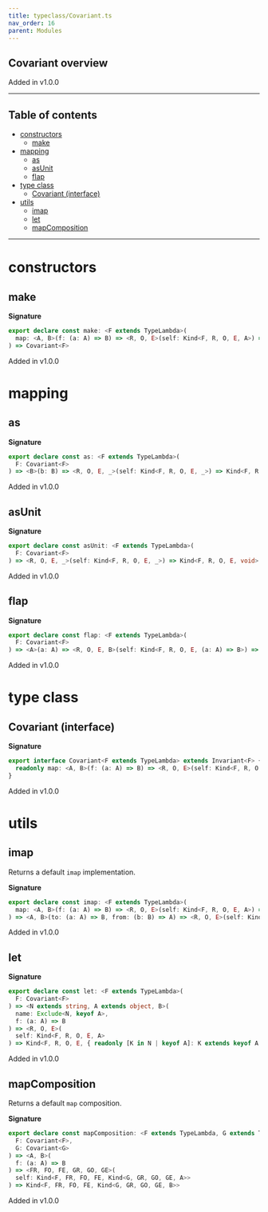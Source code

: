 ```yaml
---
title: typeclass/Covariant.ts
nav_order: 16
parent: Modules
---
```


## Covariant overview

Added in v1.0.0

---

<h2 class="text-delta">Table of contents</h2>

- [constructors](#constructors)
  - [make](#make)
- [mapping](#mapping)
  - [as](#as)
  - [asUnit](#asunit)
  - [flap](#flap)
- [type class](#type-class)
  - [Covariant (interface)](#covariant-interface)
- [utils](#utils)
  - [imap](#imap)
  - [let](#let)
  - [mapComposition](#mapcomposition)

---

# constructors

## make

**Signature**

```ts
export declare const make: <F extends TypeLambda>(
  map: <A, B>(f: (a: A) => B) => <R, O, E>(self: Kind<F, R, O, E, A>) => Kind<F, R, O, E, B>
) => Covariant<F>
```

Added in v1.0.0

# mapping

## as

**Signature**

```ts
export declare const as: <F extends TypeLambda>(
  F: Covariant<F>
) => <B>(b: B) => <R, O, E, _>(self: Kind<F, R, O, E, _>) => Kind<F, R, O, E, B>
```

Added in v1.0.0

## asUnit

**Signature**

```ts
export declare const asUnit: <F extends TypeLambda>(
  F: Covariant<F>
) => <R, O, E, _>(self: Kind<F, R, O, E, _>) => Kind<F, R, O, E, void>
```

Added in v1.0.0

## flap

**Signature**

```ts
export declare const flap: <F extends TypeLambda>(
  F: Covariant<F>
) => <A>(a: A) => <R, O, E, B>(self: Kind<F, R, O, E, (a: A) => B>) => Kind<F, R, O, E, B>
```

Added in v1.0.0

# type class

## Covariant (interface)

**Signature**

```ts
export interface Covariant<F extends TypeLambda> extends Invariant<F> {
  readonly map: <A, B>(f: (a: A) => B) => <R, O, E>(self: Kind<F, R, O, E, A>) => Kind<F, R, O, E, B>
}
```

Added in v1.0.0

# utils

## imap

Returns a default `imap` implementation.

**Signature**

```ts
export declare const imap: <F extends TypeLambda>(
  map: <A, B>(f: (a: A) => B) => <R, O, E>(self: Kind<F, R, O, E, A>) => Kind<F, R, O, E, B>
) => <A, B>(to: (a: A) => B, from: (b: B) => A) => <R, O, E>(self: Kind<F, R, O, E, A>) => Kind<F, R, O, E, B>
```

Added in v1.0.0

## let

**Signature**

```ts
export declare const let: <F extends TypeLambda>(
  F: Covariant<F>
) => <N extends string, A extends object, B>(
  name: Exclude<N, keyof A>,
  f: (a: A) => B
) => <R, O, E>(
  self: Kind<F, R, O, E, A>
) => Kind<F, R, O, E, { readonly [K in N | keyof A]: K extends keyof A ? A[K] : B }>
```

Added in v1.0.0

## mapComposition

Returns a default `map` composition.

**Signature**

```ts
export declare const mapComposition: <F extends TypeLambda, G extends TypeLambda>(
  F: Covariant<F>,
  G: Covariant<G>
) => <A, B>(
  f: (a: A) => B
) => <FR, FO, FE, GR, GO, GE>(
  self: Kind<F, FR, FO, FE, Kind<G, GR, GO, GE, A>>
) => Kind<F, FR, FO, FE, Kind<G, GR, GO, GE, B>>
```

Added in v1.0.0
